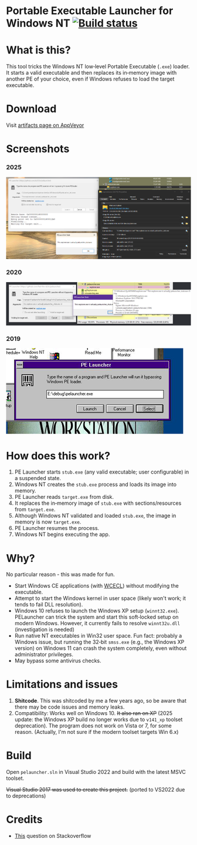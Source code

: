 # Portable Executable Launcher for Windows NT [![Build status](https://ci.appveyor.com/api/projects/status/1b7qta0rs4bwtpho?svg=true)](https://ci.appveyor.com/project/dz333n/pelauncher)

# What is this?

This tool tricks the Windows NT low‑level Portable Executable (`.exe`) loader. It starts a valid executable and then replaces its in‑memory image with another PE of your choice, even if Windows refuses to load the target executable.

# Download
Visit [artifacts page on AppVeyor](https://ci.appveyor.com/project/dz333n/pelauncher/build/artifacts)

# Screenshots

### 2025
![2025 screenshot](./2025_screenshot.png)

### 2020
![2020 screenshot](./2020_screenshot.png)

### 2019
![2019 screenshot](./2019_screenshot.png)

# How does this work?

1. PE Launcher starts `stub.exe` (any valid executable; user configurable) in a suspended state.
2. Windows NT creates the `stub.exe` process and loads its image into memory.
3. PE Launcher reads `target.exe` from disk.
4. It replaces the in‑memory image of `stub.exe` with sections/resources from `target.exe`.
5. Although Windows NT validated and loaded `stub.exe`, the image in memory is now `target.exe`.
6. PE Launcher resumes the process.
7. Windows NT begins executing the app.

# Why?

No particular reason - this was made for fun.

- Start Windows CE applications (with [WCECL](https://github.com/feel-the-dz3n/wcecl)) without modifying the executable.
- Attempt to start the Windows kernel in user space (likely won't work; it tends to fail DLL resolution).
- Windows 10 refuses to launch the Windows XP setup (`winnt32.exe`). PELauncher can trick the system and start this soft‑locked setup on modern Windows. However, it currently fails to resolve `winnt32u.dll` (investigation is needed)
- Run native NT executables in Win32 user space. Fun fact: probably a Windows issue, but running the 32‑bit `smss.exe` (e.g., the Windows XP version) on Windows 11 can crash the system completely, even without administrator privileges.
- May bypass some antivirus checks.


# Limitations and issues

1. **Shitcode**. This was shitcoded by me a few years ago, so be aware that there may be code issues and memory leaks.
2. Compatibility: Works well on Windows 10. ~~It also ran on XP~~ (2025 update: the Windows XP build no longer works due to `v141_xp` toolset deprecation). The program does not work on Vista or 7, for some reason. (Actually, I'm not sure if the modern toolset targets Win 6.x)
 
# Build

Open `pelauncher.sln` in Visual Studio 2022 and build with the latest MSVC toolset.

~~Visual Studio 2017 was used to create this project.~~ (ported to VS2022 due to deprecations)

# Credits
- [This](https://stackoverflow.com/questions/48981582/running-portable-executable-in-memory-using-the-winapi-c-programming) question on Stackoverflow

